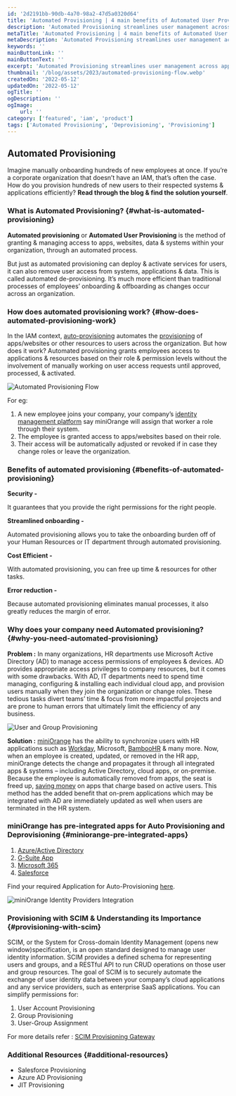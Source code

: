 ```yaml
---
id: '2d2191bb-90db-4a70-98a2-47d5a0320d64'
title: 'Automated Provisioning | 4 main benefits of Automated User Provisioning'
description: 'Automated Provisioning streamlines user management across apps/websites, increases security, reduces risk, saves time and money.'
metaTitle: 'Automated Provisioning | 4 main benefits of Automated User Provisioning'
metaDescription: 'Automated Provisioning streamlines user management across apps/websites, increases security, reduces risk, saves time and money.'
keywords: ''
mainButtonLink: ''
mainButtonText: ''
excerpt: 'Automated Provisioning streamlines user management across apps/websites, increases security, reduces risk, saves time and money.'
thumbnail: '/blog/assets/2023/automated-provisioning-flow.webp'
createdOn: '2022-05-12'
updatedOn: '2022-05-12'
ogTitle: ''
ogDescription: ''
ogImage:
    url: ''
category: ['featured', 'iam', 'product']
tags: ['Automated Provisioning', 'Deprovisioning', 'Provisioning']
---
```


## Automated Provisioning

Imagine manually onboarding hundreds of new employees at once. If you’re a corporate organization that doesn’t have an IAM, that’s often the case. How do you provision hundreds of new users to their respected systems & applications efficiently? **Read through the blog & find the solution yourself**.

### What is Automated Provisioning? {#what-is-automated-provisioning}

**Automated provisioning** or **Automated User Provisioning** is the method of granting & managing access to apps, websites, data & systems within your organization, through an automated process.

But just as automated provisioning can deploy & activate services for users, it can also remove user access from systems, applications & data. This is called automated de-provisioning. It’s much more efficient than traditional processes of employees’ onboarding & offboarding as changes occur across an organization.

### How does automated provisioning work? {#how-does-automated-provisioning-work}

In the IAM context, [auto-provisioning](https://bit.ly/3HrIka1) automates the [provisioning](https://blog.miniorange.com/what-is-provisioning/) of apps/websites or other resources to users across the organization. But how does it work? Automated provisioning grants employees access to applications & resources based on their role & permission levels without the involvement of manually working on user access requests until approved, processed, & activated.

![Automated Provisioning Flow](/blog/assets/2023/automated-provisioning-flow.webp)

For eg:

1. A new employee joins your company, your company’s [identity management platform](https://bit.ly/3uqEDxE) say miniOrange will assign that worker a role through their system.
2. The employee is granted access to apps/websites based on their role.
3. Their access will be automatically adjusted or revoked if in case they change roles or leave the organization.

### Benefits of automated provisioning {#benefits-of-automated-provisioning}

**Security -**

It guarantees that you provide the right permissions for the right people.

**Streamlined onboarding -**

Automated provisioning allows you to take the onboarding burden off of your Human Resources or IT department through automated provisioning.

**Cost Efficient -**

With automated provisioning, you can free up time & resources for other tasks.

**Error reduction -**

Because automated provisioning eliminates manual processes, it also greatly reduces the margin of error.

### Why does your company need Automated provisioning? {#why-you-need-automated-provisioning}

**Problem :** In many organizations, HR departments use Microsoft Active Directory (AD) to manage access permissions of employees & devices. AD provides appropriate access privileges to company resources, but it comes with some drawbacks. With AD, IT departments need to spend time managing, configuring & installing each individual cloud app, and provision users manually when they join the organization or change roles. These tedious tasks divert teams’ time & focus from more impactful projects and are prone to human errors that ultimately limit the efficiency of any business.

![User and Group Provisioning](/blog/assets/2023/automated-provisioning-setup.webp)

**Solution :** [miniOrange](https://bit.ly/3uqEDxE) has the ability to synchronize users with HR applications such as [Workday](https://bit.ly/3uiE5df), Microsoft, [BambooHR](https://bit.ly/3s9iJMN) & many more. Now, when an employee is created, updated, or removed in the HR app, miniOrange detects the change and propagates it through all integrated apps & systems – including Active Directory, cloud apps, or on-premise. Because the employee is automatically removed from apps, the seat is freed up, [saving money](https://bit.ly/3GnT6g4) on apps that charge based on active users. This method has the added benefit that on-prem applications which may be integrated with AD are immediately updated as well when users are terminated in the HR system.

### miniOrange has pre-integrated apps for Auto Provisioning and Deprovisioning {#miniorange-pre-integrated-apps}

1. [Azure/Active Directory](https://bit.ly/3rkRFLh)
2. [G-Suite App](https://bit.ly/3GrHubY)
3. [Microsoft 365](https://bit.ly/32SBdID)
4. [Salesforce](https://bit.ly/3gpdNO4)

Find your required Application for Auto-Provisioning [here](https://idp.miniorange.com/apps-integration/?id=provisioning).

![miniOrange Identity Providers Integration](/blog/assets/2023/automated-provisioning-apps.webp)

### Provisioning with SCIM & Understanding its Importance {#provisioning-with-scim}

SCIM, or the System for Cross-domain Identity Management (opens new window)specification, is an open standard designed to manage user identity information. SCIM provides a defined schema for representing users and groups, and a RESTful API to run CRUD operations on those user and group resources. The goal of SCIM is to securely automate the exchange of user identity data between your company’s cloud applications and any service providers, such as enterprise SaaS applications. You can simplify permissions for:

1. User Account Provisioning
2. Group Provisioning
3. User-Group Assignment

For more details refer : [SCIM Provisioning Gateway](https://bit.ly/3JULXWk)

### Additional Resources {#additional-resources}

-   Salesforce Provisioning
-   Azure AD Provisioning
-   JIT Provisioning
